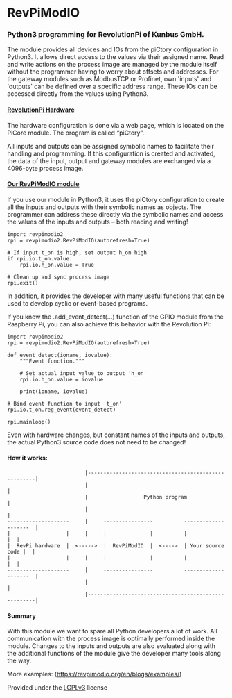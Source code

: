 # RevPiModIO

### Python3 programming for RevolutionPi of Kunbus GmbH.

The module provides all devices and IOs from the piCtory configuration in Python3. It allows direct
access to the values via their assigned name. Read and write actions on the process image are
managed by the module itself without the programmer having to worry about offsets and addresses.
For the gateway modules such as ModbusTCP or Profinet, own 'inputs' and 'outputs' can be defined
over a specific address range. These IOs can be accessed directly from the values using Python3.

#### [RevolutionPi Hardware](https://revolution.kunbus.com)
The hardware configuration is done via a web page, which is located on the PiCore module. The
program is called “piCtory”.

All inputs and outputs can be assigned symbolic names to facilitate their handling and programming.
If this configuration is created and activated, the data of the input, output and gateway modules
are exchanged via a 4096-byte process image.

#### [Our RevPiModIO module](https://revpimodio.org/)

If you use our module in Python3, it uses the piCtory configuration to create all the inputs and
outputs with their symbolic names as objects. The programmer can address these directly via the
symbolic names and access the values of the inputs and outputs – both reading and writing!

```
import revpimodio2
rpi = revpimodio2.RevPiModIO(autorefresh=True)

# If input t_on is high, set output h_on high
if rpi.io.t_on.value:
    rpi.io.h_on.value = True

# Clean up and sync process image
rpi.exit()
```

In addition, it provides the developer with many useful functions that can be used to develop
cyclic or event-based programs.

If you know the .add_event_detect(...) function of the GPIO module from the Raspberry Pi, you
can also achieve this behavior with the Revolution Pi:

```
import revpimodio2
rpi = revpimodio2.RevPiModIO(autorefresh=True)

def event_detect(ioname, iovalue):
    """Event function."""

    # Set actual input value to output 'h_on'
    rpi.io.h_on.value = iovalue

    print(ioname, iovalue)

# Bind event function to input 't_on'
rpi.io.t_on.reg_event(event_detect)

rpi.mainloop()
```

Even with hardware changes, but constant names of the inputs and outputs, the actual Python3
source code does not need to be changed!

#### How it works:

```
                         |-----------------------------------------------------|
                         |                                                     |
                         |                  Python program                     |
                         |                                                     |
--------------------     |     ----------------          --------------------  |
|                  |     |     |              |          |                  |  |
|  RevPi hardware  |  <----->  |  RevPiModIO  |  <---->  | Your source code |  |
|                  |     |     |              |          |                  |  |
--------------------     |     ----------------          --------------------  |
                         |                                                     |
                         |-----------------------------------------------------|
```

#### Summary

With this module we want to spare all Python developers a lot of work. All communication with the
process image is optimally performed inside the module. Changes to the inputs and outputs are also
evaluated along with the additional functions of the module give the developer many tools along
the way.

More examples: (https://revpimodio.org/en/blogs/examples/)

Provided under the [LGPLv3](LICENSE.txt) license
